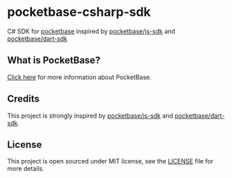 # pocketbase-csharp-sdk
C# SDK for [pocketbase](https://github.com/pocketbase/pocketbase)
inspired by [pocketbase/js-sdk](https://github.com/pocketbase/js-sdk) and [pocketbase/dart-sdk](https://github.com/pocketbase/dart-sdk)

## What is PocketBase?

[Click here](https://github.com/pocketbase/pocketbase) for more information about PocketBase.


## Credits

This project is strongly inspired by [pocketbase/js-sdk] and [pocketbase/dart-sdk].

[pocketbase/js-sdk]: https://github.com/pocketbase/js-sdk
[pocketbase/dart-sdk]: https://github.com/pocketbase/dart-sdk

## License

This project is open sourced under MIT license, see the [LICENSE](LICENSE) file for more details.
